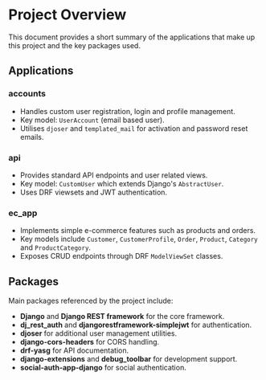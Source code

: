 # Project Overview

This document provides a short summary of the applications that make up this project and the key packages used.

## Applications

### accounts
- Handles custom user registration, login and profile management.
- Key model: `UserAccount` (email based user).
- Utilises `djoser` and `templated_mail` for activation and password reset emails.

### api
- Provides standard API endpoints and user related views.
- Key model: `CustomUser` which extends Django's `AbstractUser`.
- Uses DRF viewsets and JWT authentication.

### ec_app
- Implements simple e-commerce features such as products and orders.
- Key models include `Customer`, `CustomerProfile`, `Order`, `Product`, `Category` and `ProductCategory`.
- Exposes CRUD endpoints through DRF `ModelViewSet` classes.

## Packages

Main packages referenced by the project include:
- **Django** and **Django REST framework** for the core framework.
- **dj_rest_auth** and **djangorestframework-simplejwt** for authentication.
- **djoser** for additional user management utilities.
- **django-cors-headers** for CORS handling.
- **drf-yasg** for API documentation.
- **django-extensions** and **debug_toolbar** for development support.
- **social-auth-app-django** for social authentication.
